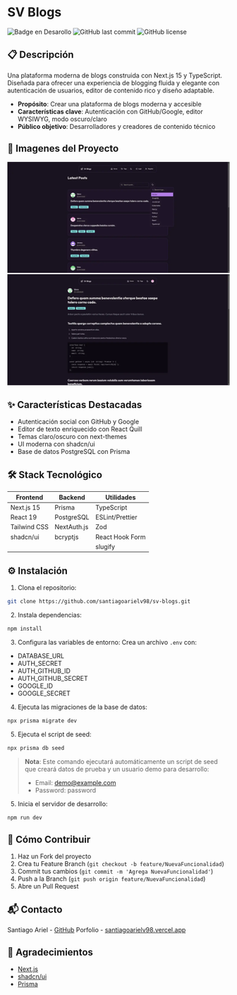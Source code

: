 # SV Blogs

![Badge en Desarollo](https://img.shields.io/badge/STATUS-EN%20DESAROLLO-green?style=for-the-badge)
![GitHub last commit](https://img.shields.io/github/last-commit/santiagoarielv98/sv-blogs?style=for-the-badge)
![GitHub license](https://img.shields.io/github/license/santiagoarielv98/sv-blogs?style=for-the-badge)

## 📋 Descripción
Una plataforma moderna de blogs construida con Next.js 15 y TypeScript. Diseñada para ofrecer una experiencia de blogging fluida y elegante con autenticación de usuarios, editor de contenido rico y diseño adaptable.

- **Propósito**: Crear una plataforma de blogs moderna y accesible
- **Características clave**: Autenticación con GitHub/Google, editor WYSIWYG, modo oscuro/claro
- **Público objetivo**: Desarrolladores y creadores de contenido técnico


## 📸 Imagenes del Proyecto
![Captura de pantalla 2021-10-14 191048](public/images/sv-blogs-1.webp)
![Captura de pantalla 2021-10-14 191116](public/images/sv-blogs-2.webp)

## ✨ Características Destacadas
- Autenticación social con GitHub y Google
- Editor de texto enriquecido con React Quill
- Temas claro/oscuro con next-themes
- UI moderna con shadcn/ui
- Base de datos PostgreSQL con Prisma
<!-- - Animaciones fluidas con Framer Motion -->

## 🛠️ Stack Tecnológico
| Frontend                | Backend        | Utilidades            |
|------------------------|----------------|----------------------|
| Next.js 15             | Prisma         | TypeScript           |
| React 19               | PostgreSQL     | ESLint/Prettier      |
| Tailwind CSS           | NextAuth.js    | Zod                 |
| shadcn/ui              | bcryptjs       | React Hook Form      |
|                        |                | slugify             |

## ⚙️ Instalación
1. Clona el repositorio:
```bash
git clone https://github.com/santiagoarielv98/sv-blogs.git
```

2. Instala dependencias:
```bash
npm install
```

3. Configura las variables de entorno:
Crea un archivo `.env` con:
- DATABASE_URL
- AUTH_SECRET
- AUTH_GITHUB_ID
- AUTH_GITHUB_SECRET
- GOOGLE_ID
- GOOGLE_SECRET

4. Ejecuta las migraciones de la base de datos:
```bash
npx prisma migrate dev
```

5. Ejecuta el script de seed:
```bash
npx prisma db seed
```

> **Nota**: Este comando ejecutará automáticamente un script de seed que creará datos de prueba y un usuario demo para desarrollo:
> - Email: demo@example.com
> - Password: password

5. Inicia el servidor de desarrollo:
```bash
npm run dev
```


## 🤝 Cómo Contribuir
1. Haz un Fork del proyecto
2. Crea tu Feature Branch (`git checkout -b feature/NuevaFuncionalidad`)
3. Commit tus cambios (`git commit -m 'Agrega NuevaFuncionalidad'`)
4. Push a la Branch (`git push origin feature/NuevaFuncionalidad`)
5. Abre un Pull Request

## 📬 Contacto
Santiago Ariel - [GitHub](https://github.com/santiagoarielv98)
Porfolio - [santiagoarielv98.vercel.app](https://santiagoarielv98.vercel.app/)

## 🙌 Agradecimientos
- [Next.js](https://nextjs.org)
- [shadcn/ui](https://ui.shadcn.com)
- [Prisma](https://www.prisma.io)
